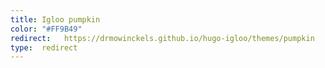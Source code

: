 ```yaml
---
title: Igloo pumpkin
color: "#FF9B49"
redirect:   https://drmowinckels.github.io/hugo-igloo/themes/pumpkin
type:  redirect
---
```

